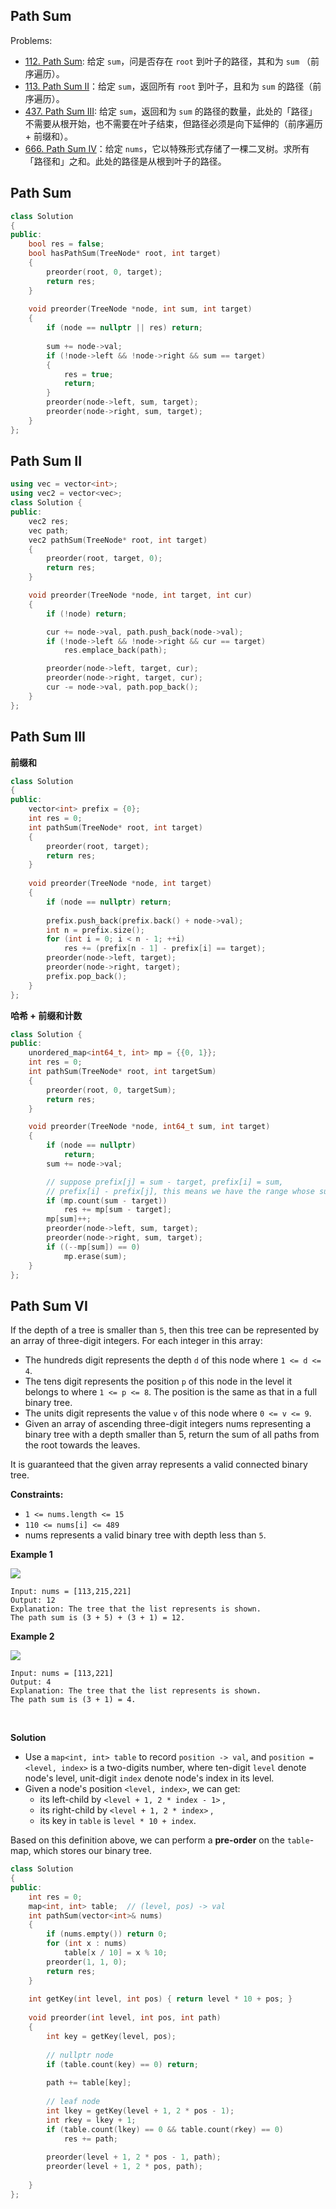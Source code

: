 ## Path Sum

Problems:

- [112. Path Sum](https://leetcode.com/problems/path-sum/): 给定 `sum`，问是否存在 `root` 到叶子的路径，其和为 `sum` （前序遍历）。
- [113. Path Sum II](https://leetcode.com/problems/path-sum-ii/)：给定 `sum`，返回所有 `root` 到叶子，且和为 `sum` 的路径（前序遍历）。
- [437. Path Sum III](https://leetcode.com/problems/path-sum-iii/): 给定 `sum`，返回和为 `sum` 的路径的数量，此处的「路径」不需要从根开始，也不需要在叶子结束，但路径必须是向下延伸的（前序遍历 + 前缀和）。
- [666. Path Sum IV](https://leetcode-cn.com/problems/path-sum-iv/)：给定 `nums`，它以特殊形式存储了一棵二叉树。求所有「路径和」之和。此处的路径是从根到叶子的路径。



## Path Sum

```cpp
class Solution 
{
public:
    bool res = false;
    bool hasPathSum(TreeNode* root, int target) 
    {
        preorder(root, 0, target);
        return res;
    }
    
    void preorder(TreeNode *node, int sum, int target)
    {
        if (node == nullptr || res) return;
        
        sum += node->val;
        if (!node->left && !node->right && sum == target)
        {
            res = true;
            return;
        }
        preorder(node->left, sum, target);
        preorder(node->right, sum, target);
    }
};
```





## Path Sum II

```cpp
using vec = vector<int>;
using vec2 = vector<vec>;
class Solution {
public:
    vec2 res;
    vec path;
    vec2 pathSum(TreeNode* root, int target)
    {
        preorder(root, target, 0);
        return res;
    }

    void preorder(TreeNode *node, int target, int cur)
    {
        if (!node) return;

        cur += node->val, path.push_back(node->val);
        if (!node->left && !node->right && cur == target)
            res.emplace_back(path);

        preorder(node->left, target, cur);
        preorder(node->right, target, cur);
        cur -= node->val, path.pop_back();
    }
};
```



## Path Sum III

**前缀和**

```cpp
class Solution 
{
public:
    vector<int> prefix = {0};
    int res = 0;
    int pathSum(TreeNode* root, int target) 
    {
        preorder(root, target);
        return res;
    }
    
    void preorder(TreeNode *node, int target)
    {
        if (node == nullptr) return;
        
        prefix.push_back(prefix.back() + node->val);
        int n = prefix.size();
        for (int i = 0; i < n - 1; ++i)
            res += (prefix[n - 1] - prefix[i] == target);
        preorder(node->left, target);
        preorder(node->right, target);
        prefix.pop_back();
    }
};
```

**哈希 + 前缀和计数**

```cpp
class Solution {
public:
    unordered_map<int64_t, int> mp = {{0, 1}};
    int res = 0;
    int pathSum(TreeNode* root, int targetSum)
    {
        preorder(root, 0, targetSum);
        return res;
    }

    void preorder(TreeNode *node, int64_t sum, int target)
    {
        if (node == nullptr)
            return;
        sum += node->val;

        // suppose prefix[j] = sum - target, prefix[i] = sum, 
        // prefix[i] - prefix[j], this means we have the range whose sum is target
        if (mp.count(sum - target))
            res += mp[sum - target];
        mp[sum]++;
        preorder(node->left, sum, target);
        preorder(node->right, sum, target);
        if ((--mp[sum]) == 0)
            mp.erase(sum);
    }
};
```



## Path Sum VI

If the depth of a tree is smaller than `5`, then this tree can be represented by an array of three-digit integers. For each integer in this array:

- The hundreds digit represents the depth `d` of this node where `1 <= d <= 4`.
- The tens digit represents the position `p` of this node in the level it belongs to where `1 <= p <= 8`. The position is the same as that in a full binary tree.
- The units digit represents the value `v` of this node where `0 <= v <= 9`.
- Given an array of ascending three-digit integers nums representing a binary tree with a depth smaller than 5, return the sum of all paths from the root towards the leaves.

It is guaranteed that the given array represents a valid connected binary tree.

**Constraints:**

- `1 <= nums.length <= 15`
- `110 <= nums[i] <= 489`
- nums represents a valid binary tree with depth less than `5`.



**Example 1**

<img src="https://assets.leetcode.com/uploads/2021/04/30/pathsum4-1-tree.jpg" />

```
Input: nums = [113,215,221]
Output: 12
Explanation: The tree that the list represents is shown.
The path sum is (3 + 5) + (3 + 1) = 12.
```

**Example 2**

<img src="https://assets.leetcode.com/uploads/2021/04/30/pathsum4-2-tree.jpg" />

```
Input: nums = [113,221]
Output: 4
Explanation: The tree that the list represents is shown. 
The path sum is (3 + 1) = 4.
```

<br/>

**Solution**

- Use a `map<int, int> table` to record `position -> val`, and `position = <level, index>` is a two-digits number, where ten-digit `level` denote node's level, unit-digit `index` denote node's index in its level.
- Given a node's position `<level, index>`, we can get:
  - its left-child by `<level + 1, 2 * index - 1>` , 
  - its right-child by `<level + 1, 2 * index>` , 
  - its key in `table` is `level * 10 + index`.

Based on this definition above, we can perform a **pre-order** on the `table`-map, which stores our binary tree.

```cpp
class Solution
{
public:
    int res = 0;
    map<int, int> table;  // (level, pos) -> val
    int pathSum(vector<int>& nums) 
    {
        if (nums.empty()) return 0;
        for (int x : nums)
            table[x / 10] = x % 10;
        preorder(1, 1, 0);
        return res;
    }
    
    int getKey(int level, int pos) { return level * 10 + pos; }
    
    void preorder(int level, int pos, int path)
    {
        int key = getKey(level, pos);
        
        // nullptr node
        if (table.count(key) == 0) return;
        
        path += table[key];
        
        // leaf node
        int lkey = getKey(level + 1, 2 * pos - 1);
        int rkey = lkey + 1;
        if (table.count(lkey) == 0 && table.count(rkey) == 0)
            res += path;
        
        preorder(level + 1, 2 * pos - 1, path);
        preorder(level + 1, 2 * pos, path);
        
    }
};
```

